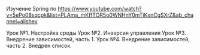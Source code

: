 Изучение Spring по https://www.youtube.com/watch?v=5ePo08sqcpk&list=PLAma_mKffTOR5o0WNHnY0mTjKxnCgSXrZ&ab_channel=alishev

Урок №1. Настройка среды
Урок №2. Инверсия управления
Урок №3. Внедрение зависимостей, часть 1.
Урок №4. Внедрение зависимостей, часть 2. Внедрен список.
